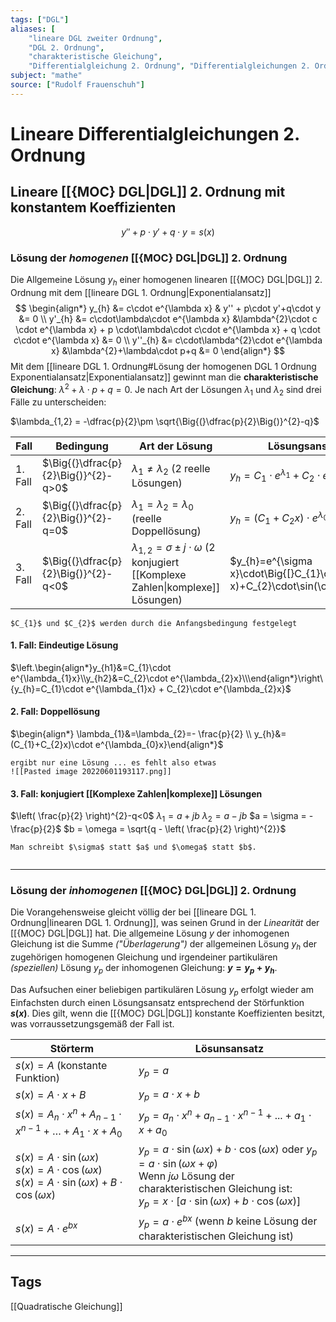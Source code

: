```yaml
---
tags: ["DGL"]
aliases: [
	"lineare DGL zweiter Ordnung",
	"DGL 2. Ordnung",
	"charakteristische Gleichung",
	"Differentialgleichung 2. Ordnung", "Differentialgleichungen 2. Ordnung"]
subject: "mathe"
source: ["Rudolf Frauenschuh"]
---
```


# Lineare Differentialgleichungen 2. Ordnung
## Lineare [[{MOC} DGL|DGL]] 2. Ordnung mit konstantem Koeffizienten
$$y'' + p\cdot y'+q\cdot y=s(x) $$
### Lösung der *homogenen* [[{MOC} DGL|DGL]] 2. Ordnung
Die Allgemeine Lösung $y_h$ einer homogenen linearen [[{MOC} DGL|DGL]] 2. Ordnung mit dem [[lineare DGL 1. Ordnung|Exponentialansatz]]
$$
\begin{align*}
	y_{h} &= c\cdot e^{\lambda x} & y'' + p\cdot y'+q\cdot y &= 0 \\
	y'_{h} &= c\cdot\lambda\cdot e^{\lambda x} &\lambda^{2}\cdot c \cdot e^{\lambda x} + p \cdot\lambda\cdot c\cdot e^{\lambda x} + q \cdot c\cdot e^{\lambda x} &= 0 \\
	y''_{h} &= c\cdot\lambda^{2}\cdot e^{\lambda x} &\lambda^{2}+\lambda\cdot p+q &= 0
\end{align*}
$$
Mit dem [[lineare DGL 1. Ordnung#Lösung der homogenen DGL 1 Ordnung Exponentialansatz|Exponentialansatz]] gewinnt man die **charakteristische Gleichung**: $\lambda^{2}+\lambda\cdot p+q=0$.
Je nach Art der Lösungen $\lambda_{1}$ und $\lambda_{2}$ sind drei Fälle zu unterscheiden: 

$\lambda_{1,2} = -\dfrac{p}{2}\pm \sqrt{\Big{(}\dfrac{p}{2}\Big{)}^{2}-q}$

| Fall    | Bedingung                            | Art der Lösung                                                                               | Lösungsansatz für `y`                                                                    |
| ------- | ------------------------------------ | -------------------------------------------------------------------------------------------- | ---------------------------------------------------------------------------------------- |
| 1. Fall | $\Big{(}\dfrac{p}{2}\Big{)}^{2}-q>0$ | $\lambda_1 \neq \lambda_2$ (2 reelle Lösungen)                                               | $y_{h}= C_{1}\cdot e^{\lambda_{1}}+C_{2}\cdot e^{\lambda_{2}x}$                          |
| 2. Fall | $\Big{(}\dfrac{p}{2}\Big{)}^{2}-q=0$ | $\lambda_{1}=\lambda_{2}=\lambda_0$ (reelle Doppellösung)                                    | $y_{h}=(C_{1}+C_{2}x)\cdot e^{\lambda_{0}x}$                                             |
| 3. Fall | $\Big{(}\dfrac{p}{2}\Big{)}^{2}-q<0$ | $\lambda_{1,2}=\sigma\pm j\cdot\omega$ (2 konjugiert [[Komplexe Zahlen\|komplexe]] Lösungen) | $y_{h}=e^{\sigma x}\cdot\Big{[}C_{1}\cdot\cos(\omega x)+C_{2}\cdot\sin(\omega x)\Big{]}$ |

```ad-note
$C_{1}$ und $C_{2}$ werden durch die Anfangsbedingung festgelegt
```

#### 1. Fall: Eindeutige Lösung
$\left.\begin{align*}y_{h1}&=C_{1}\cdot e^{\lambda_{1}x}\\y_{h2}&=C_{2}\cdot e^{\lambda_{2}x}\\\end{align*}\right\{y_{h}=C_{1}\cdot e^{\lambda_{1}x} + C_{2}\cdot e^{\lambda_{2}x}$

#### 2. Fall: Doppellösung
$\begin{align*} \lambda_{1}&=\lambda_{2}=- \frac{p}{2} \\ y_{h}&=(C_{1}+C_{2}x)\cdot e^{\lambda_{0}x}\end{align*}$

```ad-warning
ergibt nur eine Lösung ... es fehlt also etwas
![[Pasted image 20220601193117.png]]
```

#### 3. Fall: konjugiert [[Komplexe Zahlen|komplexe]] Lösungen
$\left( \frac{p}{2} \right)^{2}-q<0$
$\lambda_{1}=a+jb$
$\lambda_{2}=a-jb$
$a = \sigma = -\frac{p}{2}$
$b = \omega = \sqrt{q - \left( \frac{p}{2} \right)^{2}}$

```ad-note
Man schreibt $\sigma$ statt $a$ und $\omega$ statt $b$.
```

```ad-example

```

---

### Lösung der *inhomogenen* [[{MOC} DGL|DGL]] 2. Ordnung
Die Vorangehensweise gleicht völlig der bei [[lineare DGL 1. Ordnung|linearen DGL 1. Ordnung]], was seinen Grund in der *Linearität* der [[{MOC} DGL|DGL]] hat. Die allgemeine Lösung $y$ der inhomogenen Gleichung ist die Summe *("Überlagerung")* der allgemeinen Lösung $y_{h}$ der zugehörigen homogenen Gleichung und irgendeiner partikulären *(speziellen)* Lösung $y_{p}$ der inhomogenen Gleichung: **$y=y_{p}+y_{h}$**. 

Das Aufsuchen einer beliebigen partikulären Lösung $y_{p}$ erfolgt wieder am Einfachsten durch einen Lösungsansatz entsprechend der Störfunktion **$s(x)$**. Dies gilt, wenn die [[{MOC} DGL|DGL]] konstante Koeffizienten besitzt, was vorraussetzungsgemäß der Fall ist. 

| Störterm                                                                                                       | Lösunsansatz                                                                                                                                                                                                             |
| -------------------------------------------------------------------------------------------------------------- | ------------------------------------------------------------------------------------------------------------------------------------------------------------------------------------------------------------------------ |
| $s(x)=A$ (konstante Funktion)                                                                                  | $y_{p}=a$                                                                                                                                                                                                                |
| $s(x)=A\cdot x+B$                                                                                              | $y_{p}=a\cdot x+b$                                                                                                                                                                                                       |
| $s(x)=A_{n}\cdot x^{n}+A_{n-1}\cdot x^{n-1}+\ldots+A_{1}\cdot x+A_{0}$                                         | $y_p=a_{n}\cdot x^{n}+a_{n-1}\cdot x^{n-1}+...+a_{1}\cdot x+a_{0}$                                                                                                                                                       |
| $s(x)=A\cdot\sin(\omega x)$<br>$s(x)=A\cdot\cos(\omega x)$<br>$s(x)=A\cdot\sin(\omega x)+B\cdot\cos(\omega x)$ | $y_{p}=a\cdot\sin(\omega x)+b\cdot\cos(\omega x)$ oder $y_{p}=a\cdot\sin(\omega x+\varphi)$<br>Wenn $j\omega$ Lösung der charakteristischen Gleichung ist: <br>$y_{p}=x\cdot[a\cdot\sin(\omega x)+b\cdot\cos(\omega x)]$ |
| $s(x)=A\cdot e^{bx}$                                                                                           | $y_{p}=a\cdot e^{bx}$ (wenn $b$ keine Lösung der charakteristischen Gleichung ist)                                                                                                                                       |


---

## Tags
[[Quadratische Gleichung]]